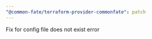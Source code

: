 ```yaml
---
"@common-fate/terraform-provider-commonfate": patch
---
```


Fix for config file does not exist error
